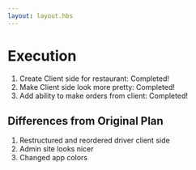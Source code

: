 ```yaml
---
layout: layout.hbs
---
```


# Execution

1. Create Client side for restaurant: Completed!
2. Make Client side look more pretty: Completed!
3. Add ability to make orders from client: Completed!

## Differences from Original Plan

1. Restructured and reordered driver client side
2. Admin site looks nicer
3. Changed app colors 